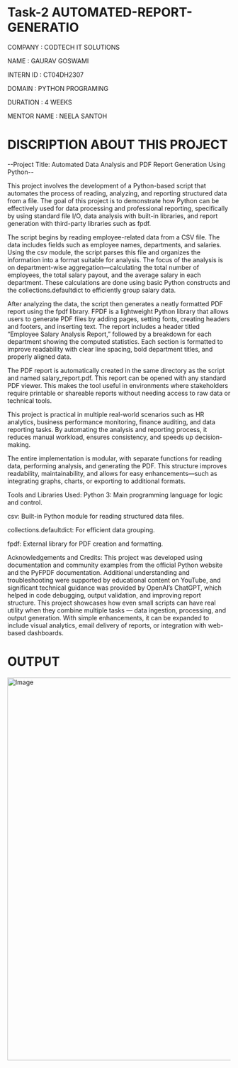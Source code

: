 # Task-2 AUTOMATED-REPORT-GENERATIO

COMPANY : CODTECH IT SOLUTIONS

NAME : GAURAV GOSWAMI

INTERN ID : CT04DH2307

DOMAIN : PYTHON PROGRAMING

DURATION : 4 WEEKS

MENTOR NAME : NEELA SANTOH

# DISCRIPTION ABOUT THIS PROJECT

--Project Title: Automated Data Analysis and PDF Report Generation Using Python--

This project involves the development of a Python-based script that automates the process of reading, analyzing, and reporting structured data from a file. The goal of this project is to demonstrate how Python can be effectively used for data processing and professional reporting, specifically by using standard file I/O, data analysis with built-in libraries, and report generation with third-party libraries such as fpdf.

The script begins by reading employee-related data from a CSV file. The data includes fields such as employee names, departments, and salaries. Using the csv module, the script parses this file and organizes the information into a format suitable for analysis. The focus of the analysis is on department-wise aggregation—calculating the total number of employees, the total salary payout, and the average salary in each department. These calculations are done using basic Python constructs and the collections.defaultdict to efficiently group salary data.

After analyzing the data, the script then generates a neatly formatted PDF report using the fpdf library. FPDF is a lightweight Python library that allows users to generate PDF files by adding pages, setting fonts, creating headers and footers, and inserting text. The report includes a header titled “Employee Salary Analysis Report,” followed by a breakdown for each department showing the computed statistics. Each section is formatted to improve readability with clear line spacing, bold department titles, and properly aligned data.

The PDF report is automatically created in the same directory as the script and named salary_report.pdf. This report can be opened with any standard PDF viewer. This makes the tool useful in environments where stakeholders require printable or shareable reports without needing access to raw data or technical tools.

This project is practical in multiple real-world scenarios such as HR analytics, business performance monitoring, finance auditing, and data reporting tasks. By automating the analysis and reporting process, it reduces manual workload, ensures consistency, and speeds up decision-making.

The entire implementation is modular, with separate functions for reading data, performing analysis, and generating the PDF. This structure improves readability, maintainability, and allows for easy enhancements—such as integrating graphs, charts, or exporting to additional formats.

Tools and Libraries Used:
Python 3: Main programming language for logic and control.

csv: Built-in Python module for reading structured data files.

collections.defaultdict: For efficient data grouping.

fpdf: External library for PDF creation and formatting.

Acknowledgements and Credits:
This project was developed using documentation and community examples from the official Python website and the PyFPDF documentation. Additional understanding and troubleshooting were supported by educational content on YouTube, and significant technical guidance was provided by OpenAI’s ChatGPT, which helped in code debugging, output validation, and improving report structure.
This project showcases how even small scripts can have real utility when they combine multiple tasks — data ingestion, processing, and output generation. With simple enhancements, it can be expanded to include visual analytics, email delivery of reports, or integration with web-based dashboards.

# OUTPUT
<img width="989" height="862" alt="Image" src="https://github.com/user-attachments/assets/82c96d2c-c072-4bf7-bd55-03ae0098594c" />

